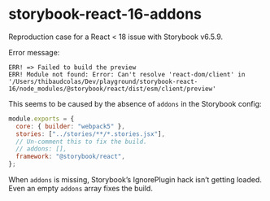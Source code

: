 # storybook-react-16-addons

Reproduction case for a React < 18 issue with Storybook v6.5.9.

Error message:

```
ERR! => Failed to build the preview
ERR! Module not found: Error: Can't resolve 'react-dom/client' in '/Users/thibaudcolas/Dev/playground/storybook-react-16/node_modules/@storybook/react/dist/esm/client/preview'
```

This seems to be caused by the absence of `addons` in the Storybook config:

```js
module.exports = {
  core: { builder: "webpack5" },
  stories: ["../stories/**/*.stories.jsx"],
  // Un-comment this to fix the build.
  // addons: [],
  framework: "@storybook/react",
};
```

When `addons` is missing, Storybook’s IgnorePlugin hack isn’t getting loaded. Even an empty `addons` array fixes the build.
